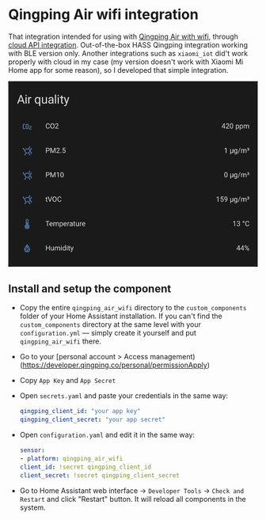 # Qingping Air wifi integration

That integration intended for using with [Qingping Air with wifi](https://www.qingping.co/air-monitor/overview), through [cloud API integration](https://developer.qingping.co/main/guide/introduce). Out-of-the-box HASS Qingping integration working with BLE version only. Another integrations such as `xiaomi_iot` did't work properly with cloud in my case (my version doesn't work with Xiaomi Mi Home app for some reason), so I developed that simple integration.

![air_stats_widget](screenshots/air_quality_card.png)

## Install and setup the component

* Copy the entire `qingping_air_wifi` directory to the `custom_components` folder of your Home Assistant installation. If you can't find the `custom_components` directory at the same level with your `configuration.yml` — simply create it yourself and put `qingping_air_wifi` there.
* Go to your [personal account > Access management)(<https://developer.qingping.co/personal/permissionApply>)
* Copy `App Key` and `App Secret`
* Open `secrets.yaml` and paste your credentials in the same way:

    ```yaml
    qingping_client_id: "your app key"
    qingping_client_secret: "your app secret"
    ```

* Open `configuration.yaml` and edit it in the same way:

    ```yaml
    sensor:
    - platform: qingping_air_wifi
    client_id: !secret qingping_client_id
    client_secret: !secret qingping_client_secret
    ```

* Go to Home Assistant web interface -> `Developer Tools` -> `Check and Restart` and click "Restart" button. It will reload all components in the system.
